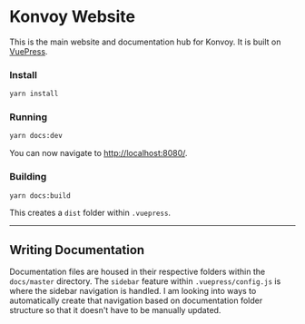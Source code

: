 # Konvoy Website
This is the main website and documentation hub for Konvoy. It is built on [VuePress](https://vuepress.vuejs.org/).

### Install
```bash
yarn install
```

### Running
```bash
yarn docs:dev
```
You can now navigate to [http://localhost:8080/](http://localhost:8080/).

### Building
```bash
yarn docs:build
```
This creates a `dist` folder within `.vuepress`.

---

## Writing Documentation
Documentation files are housed in their respective folders within the `docs/master` directory.
The `sidebar` feature within `.vuepress/config.js` is where the sidebar navigation is handled.
I am looking into ways to automatically create that navigation based on documentation folder structure 
so that it doesn't have to be manually updated.